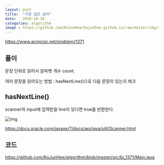 ```yaml
---
layout: post
title:  "가장 많은 글자"
date:   2018-10-26
categories: algorithm
image : https://github.com/KoJunHee/kojunhee.github.io/raw/master/img/algorithm.png
---
```


<https://www.acmicpc.net/problem/1371>

## 풀이

문장 단위로 읽어서 알파벳 개수 count.

여러 문장을 읽어오는 방법 : hasNextLine()으로 다음 문장이 있는지 체크

## hasNextLine()

scanner의 input에 입력받을 line이 있다면 true를 반환한다.

![img](https://github.com/KoJunHee/kojunhee.github.io/raw/master/img/MostManyWords.png)

<https://docs.oracle.com/javase/7/docs/api/java/util/Scanner.html>

## 코드

<https://github.com/KoJunHee/algorithm/blob/master/src/bj_1371/Main.java>